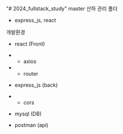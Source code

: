 "# 2024_fullstack_study" 
master 산하 관리 폴더
- express_js, react

개발환경
- react (Front)
- - axios
- - router

- express_js (back)
- - cors

- mysql (DB)
- postman (api)